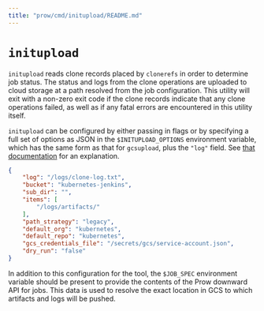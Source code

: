 ```yaml
---
title: "prow/cmd/initupload/README.md"
---
```


# `initupload`

`initupload` reads clone records placed by `clonerefs` in order to determine job status. The status
and logs from the clone operations are uploaded to cloud storage at a path resolved from the job
configuration. This utility will exit with a non-zero exit code if the clone records indicate that
any clone operations failed, as well as if any fatal errors are encountered in this utility itself.

`initupload` can be configured by either passing in flags or by specifying a full set of options
as JSON in the `$INITUPLOAD_OPTIONS` environment variable, which has the same form as that for
`gcsupload`, plus the `"log"` field. See [that documentation](./../gcsupload/README.md) for
an explanation.

```json
{
    "log": "/logs/clone-log.txt",
    "bucket": "kubernetes-jenkins",
    "sub_dir": "",
    "items": [
        "/logs/artifacts/"
    ],
    "path_strategy": "legacy",
    "default_org": "kubernetes",
    "default_repo": "kubernetes",
    "gcs_credentials_file": "/secrets/gcs/service-account.json",
    "dry_run": "false"
}
```

In addition to this configuration for the tool, the `$JOB_SPEC` environment variable should be
present to provide the contents of the Prow downward API for jobs. This data is used to resolve
the exact location in GCS to which artifacts and logs will be pushed.
